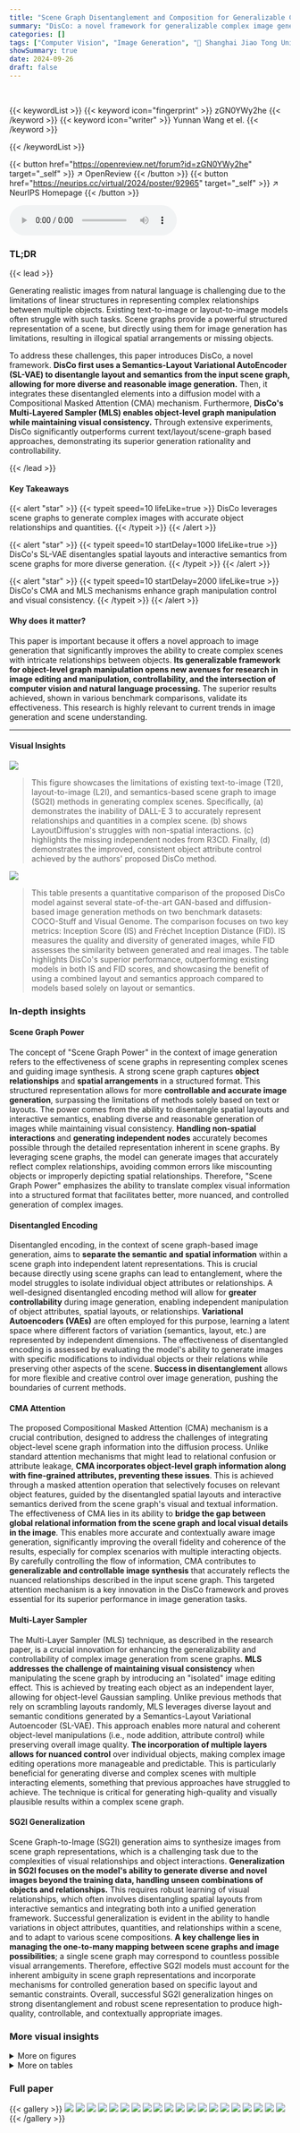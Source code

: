 ```yaml
---
title: "Scene Graph Disentanglement and Composition for Generalizable Complex Image Generation"
summary: "DisCo: a novel framework for generalizable complex image generation using scene graph disentanglement and composition, achieving superior performance over existing methods."
categories: []
tags: ["Computer Vision", "Image Generation", "🏢 Shanghai Jiao Tong University",]
showSummary: true
date: 2024-09-26
draft: false
---
```


<br>

{{< keywordList >}}
{{< keyword icon="fingerprint" >}} zGN0YWy2he {{< /keyword >}}
{{< keyword icon="writer" >}} Yunnan Wang et el. {{< /keyword >}}
 
{{< /keywordList >}}

{{< button href="https://openreview.net/forum?id=zGN0YWy2he" target="_self" >}}
↗ OpenReview
{{< /button >}}
{{< button href="https://neurips.cc/virtual/2024/poster/92965" target="_self" >}}
↗ NeurIPS Homepage
{{< /button >}}


<audio controls>
    <source src="https://ai-paper-reviewer.com/zGN0YWy2he/podcast.wav" type="audio/wav">
    Your browser does not support the audio element.
</audio>


### TL;DR


{{< lead >}}

Generating realistic images from natural language is challenging due to the limitations of linear structures in representing complex relationships between multiple objects. Existing text-to-image or layout-to-image models often struggle with such tasks.  Scene graphs provide a powerful structured representation of a scene, but directly using them for image generation has limitations, resulting in illogical spatial arrangements or missing objects.

To address these challenges, this paper introduces DisCo, a novel framework. **DisCo first uses a Semantics-Layout Variational AutoEncoder (SL-VAE) to disentangle layout and semantics from the input scene graph, allowing for more diverse and reasonable image generation.**  Then, it integrates these disentangled elements into a diffusion model with a Compositional Masked Attention (CMA) mechanism.  Furthermore, **DisCo's Multi-Layered Sampler (MLS) enables object-level graph manipulation while maintaining visual consistency.** Through extensive experiments, DisCo significantly outperforms current text/layout/scene-graph based approaches, demonstrating its superior generation rationality and controllability.

{{< /lead >}}


#### Key Takeaways

{{< alert "star" >}}
{{< typeit speed=10 lifeLike=true >}} DisCo leverages scene graphs to generate complex images with accurate object relationships and quantities. {{< /typeit >}}
{{< /alert >}}

{{< alert "star" >}}
{{< typeit speed=10 startDelay=1000 lifeLike=true >}} DisCo's SL-VAE disentangles spatial layouts and interactive semantics from scene graphs for more diverse generation. {{< /typeit >}}
{{< /alert >}}

{{< alert "star" >}}
{{< typeit speed=10 startDelay=2000 lifeLike=true >}} DisCo's CMA and MLS mechanisms enhance graph manipulation control and visual consistency. {{< /typeit >}}
{{< /alert >}}

#### Why does it matter?
This paper is important because it offers a novel approach to image generation that significantly improves the ability to create complex scenes with intricate relationships between objects.  **Its generalizable framework for object-level graph manipulation opens new avenues for research in image editing and manipulation, controllability, and the intersection of computer vision and natural language processing.**  The superior results achieved, shown in various benchmark comparisons, validate its effectiveness. This research is highly relevant to current trends in image generation and scene understanding.

------
#### Visual Insights



![](https://ai-paper-reviewer.com/zGN0YWy2he/figures_1_1.jpg)

> This figure showcases the limitations of existing text-to-image (T2I), layout-to-image (L2I), and semantics-based scene graph to image (SG2I) methods in generating complex scenes.  Specifically, (a) demonstrates the inability of DALL-E 3 to accurately represent relationships and quantities in a complex scene. (b) shows LayoutDiffusion's struggles with non-spatial interactions. (c) highlights the missing independent nodes from R3CD.  Finally, (d) demonstrates the improved, consistent object attribute control achieved by the authors' proposed DisCo method.





![](https://ai-paper-reviewer.com/zGN0YWy2he/tables_5_1.jpg)

> This table presents a quantitative comparison of the proposed DisCo model against several state-of-the-art GAN-based and diffusion-based image generation methods on two benchmark datasets: COCO-Stuff and Visual Genome.  The comparison focuses on two key metrics: Inception Score (IS) and Fréchet Inception Distance (FID).  IS measures the quality and diversity of generated images, while FID assesses the similarity between generated and real images.  The table highlights DisCo's superior performance, outperforming existing models in both IS and FID scores, and showcasing the benefit of using a combined layout and semantics approach compared to models based solely on layout or semantics.





### In-depth insights


#### Scene Graph Power
The concept of "Scene Graph Power" in the context of image generation refers to the effectiveness of scene graphs in representing complex scenes and guiding image synthesis.  A strong scene graph captures **object relationships** and **spatial arrangements** in a structured format. This structured representation allows for more **controllable and accurate image generation**, surpassing the limitations of methods solely based on text or layouts. The power comes from the ability to disentangle spatial layouts and interactive semantics, enabling diverse and reasonable generation of images while maintaining visual consistency.  **Handling non-spatial interactions** and **generating independent nodes** accurately becomes possible through the detailed representation inherent in scene graphs. By leveraging scene graphs, the model can generate images that accurately reflect complex relationships, avoiding common errors like miscounting objects or improperly depicting spatial relationships. Therefore, "Scene Graph Power" emphasizes the ability to translate complex visual information into a structured format that facilitates better, more nuanced, and controlled generation of complex images.

#### Disentangled Encoding
Disentangled encoding, in the context of scene graph-based image generation, aims to **separate the semantic and spatial information** within a scene graph into independent latent representations.  This is crucial because directly using scene graphs can lead to entanglement, where the model struggles to isolate individual object attributes or relationships.  A well-designed disentangled encoding method will allow for **greater controllability** during image generation, enabling independent manipulation of object attributes, spatial layouts, or relationships. **Variational Autoencoders (VAEs)** are often employed for this purpose, learning a latent space where different factors of variation (semantics, layout, etc.) are represented by independent dimensions. The effectiveness of disentangled encoding is assessed by evaluating the model's ability to generate images with specific modifications to individual objects or their relations while preserving other aspects of the scene.  **Success in disentanglement** allows for more flexible and creative control over image generation, pushing the boundaries of current methods.

#### CMA Attention
The proposed Compositional Masked Attention (CMA) mechanism is a crucial contribution, designed to address the challenges of integrating object-level scene graph information into the diffusion process.  Unlike standard attention mechanisms that might lead to relational confusion or attribute leakage, **CMA incorporates object-level graph information along with fine-grained attributes, preventing these issues**. This is achieved through a masked attention operation that selectively focuses on relevant object features, guided by the disentangled spatial layouts and interactive semantics derived from the scene graph's visual and textual information.  The effectiveness of CMA lies in its ability to **bridge the gap between global relational information from the scene graph and local visual details in the image**. This enables more accurate and contextually aware image generation, significantly improving the overall fidelity and coherence of the results, especially for complex scenarios with multiple interacting objects. By carefully controlling the flow of information, CMA contributes to **generalizable and controllable image synthesis** that accurately reflects the nuanced relationships described in the input scene graph.  This targeted attention mechanism is a key innovation in the DisCo framework and proves essential for its superior performance in image generation tasks.

#### Multi-Layer Sampler
The Multi-Layer Sampler (MLS) technique, as described in the research paper, is a crucial innovation for enhancing the generalizability and controllability of complex image generation from scene graphs.  **MLS addresses the challenge of maintaining visual consistency** when manipulating the scene graph by introducing an "isolated" image editing effect. This is achieved by treating each object as an independent layer, allowing for object-level Gaussian sampling.  Unlike previous methods that rely on scrambling layouts randomly, MLS leverages diverse layout and semantic conditions generated by a Semantics-Layout Variational Autoencoder (SL-VAE). This approach enables more natural and coherent object-level manipulations (i.e., node addition, attribute control) while preserving overall image quality.  **The incorporation of multiple layers allows for nuanced control** over individual objects, making complex image editing operations more manageable and predictable.  This is particularly beneficial for generating diverse and complex scenes with multiple interacting elements, something that previous approaches have struggled to achieve. The technique is critical for generating high-quality and visually plausible results within a complex scene graph.

#### SG2I Generalization
Scene Graph-to-Image (SG2I) generation aims to synthesize images from scene graph representations, which is a challenging task due to the complexities of visual relationships and object interactions.  **Generalization in SG2I focuses on the model's ability to generate diverse and novel images beyond the training data, handling unseen combinations of objects and relationships.** This requires robust learning of visual relationships, which often involves disentangling spatial layouts from interactive semantics and integrating both into a unified generation framework.  Successful generalization is evident in the ability to handle variations in object attributes, quantities, and relationships within a scene, and to adapt to various scene compositions. **A key challenge lies in managing the one-to-many mapping between scene graphs and image possibilities**; a single scene graph may correspond to countless possible visual arrangements.  Therefore, effective SG2I models must account for the inherent ambiguity in scene graph representations and incorporate mechanisms for controlled generation based on specific layout and semantic constraints.  Overall, successful SG2I generalization hinges on strong disentanglement and robust scene representation to produce high-quality, controllable, and contextually appropriate images.


### More visual insights

<details>
<summary>More on figures
</summary>


![](https://ai-paper-reviewer.com/zGN0YWy2he/figures_1_2.jpg)

> This figure compares three different scene graph to image generation (SG2I) approaches.  (a) shows a layout-based approach where a layout predictor first generates the spatial arrangement of objects before image generation. (b) illustrates a semantic-based method that directly encodes graph relationships into node embeddings for generation. Finally, (c) presents the authors' proposed method (DisCo), which uses a variational autoencoder to disentangle spatial layout and interactive semantics from the scene graph before feeding them into a diffusion model for image generation.


![](https://ai-paper-reviewer.com/zGN0YWy2he/figures_2_1.jpg)

> This figure illustrates the framework of DisCo, which consists of four main parts: Graph Encoding for Semantics-Layout VAE, Graph Decoding for Semantics-Layout VAE, Visual Diffusion Process with Semantic and Layout Condition, and Details of CMA Mechanism.  The Graph Union Encoder jointly models spatial and non-spatial interactions in scene graphs. The Semantic and Layout Decoders generate spatial layouts and interactive semantics. A diffusion model with CMA incorporates object-level conditions to generate images from the scene graph.  The detailed structure of the CMA layer is also shown.


![](https://ai-paper-reviewer.com/zGN0YWy2he/figures_4_1.jpg)

> This figure shows a toy example to illustrate the compositional masked attention mechanism. The figure consists of two parts: (a) shows the compositional masked attention mechanism that connects visual tokens and object embeddings based on bounding boxes, and (b) shows the corresponding attention mask that indicates the attention weights between visual tokens and object embeddings. 


![](https://ai-paper-reviewer.com/zGN0YWy2he/figures_7_1.jpg)

> This figure showcases failure cases from state-of-the-art Text-to-Image (T2I), Layout-to-Image (L2I), and Semantics-based Scene Graph-to-Image (SG2I) methods.  It highlights common issues like misinterpretations of relationships and quantities (T2I), difficulty handling non-spatial interactions (L2I), and missing objects or attributes (SG2I).  In contrast, the authors' method (DisCo) is shown to achieve greater accuracy and controllability, as evidenced by the example of consistent attribute control in (d).


![](https://ai-paper-reviewer.com/zGN0YWy2he/figures_8_1.jpg)

> This figure demonstrates the model's ability to perform object-level manipulation, specifically node addition and attribute control.  The image shows a scene of a room. (a) is the unmodified scene. (b) shows the addition of a chair (node addition). (c) and (d) show changes in the wall color (attribute control). The dashed boxes highlight the changes made via graph manipulation.


![](https://ai-paper-reviewer.com/zGN0YWy2he/figures_9_1.jpg)

> This figure demonstrates the model's ability to perform object-level manipulation.  The image shows how the model can add new objects (node addition) or change attributes of existing objects (attribute control) while maintaining consistency in the scene. The four images showcase the effects of using an unmodified scene graph versus scene graphs modified to include a new chair, blue wall, and red wall, respectively.


![](https://ai-paper-reviewer.com/zGN0YWy2he/figures_16_1.jpg)

> This figure visualizes the results of applying graph manipulation (node addition and attribute control) to the scene graph.  It demonstrates the model's ability to generate images consistent with the manipulated graph, showing added objects and changed attributes while maintaining scene coherence.  Multiple examples are given for various scene types (ocean, room, house).


![](https://ai-paper-reviewer.com/zGN0YWy2he/figures_17_1.jpg)

> This figure showcases the failure cases of existing state-of-the-art methods in generating complex images from text, layout, or scene graph.  (a) shows DALL-E 3 struggling with relationships and object counts from a complex text prompt.  (b) shows LayoutDiffusion's limitations in handling non-spatial relationships (e.g., 'playing'). (c) demonstrates the issues of R3CD with independent node generation in scene graphs. Finally, (d) highlights the improved results of the proposed DisCo method, demonstrating its ability to maintain visual consistency while manipulating the scene graph (adding and changing attributes).


![](https://ai-paper-reviewer.com/zGN0YWy2he/figures_18_1.jpg)

> This figure compares the image generation results of four different methods: GLIGEN, LayoutDiffusion, MIGC, and the authors' proposed method (Ours).  Each row shows a different text prompt used to generate the images.  The figure highlights the differences in the generated images' adherence to the specified spatial relationships and object attributes, demonstrating the strengths and weaknesses of each method.


![](https://ai-paper-reviewer.com/zGN0YWy2he/figures_19_1.jpg)

> This figure presents a qualitative comparison of the proposed DisCo model against other state-of-the-art Scene-Graph-to-Image (SG2I) methods, including SGDiff, R3CD, SG2Im, and SceneGenie.  For each method, three example scenes are shown, along with their corresponding scene graphs. The scene graphs represent the objects and relationships in each scene.  The generated images demonstrate the ability of each model to produce images consistent with the scene graph. The differences highlight the advantages of DisCo, particularly its ability to handle complex relationships and object interactions. The superior visual quality and coherence achieved by DisCo compared to the other methods are easily discernible.  Notice how DisCo better handles objects that might otherwise be missed or misplaced in other methods.


</details>




<details>
<summary>More on tables
</summary>


![](https://ai-paper-reviewer.com/zGN0YWy2he/tables_6_1.jpg)
> This table presents a comparison of the proposed DisCo model against several state-of-the-art text-to-image methods on the T2I-CompBench benchmark.  The benchmark evaluates the models' ability to generate images based on compositional prompts.  The table shows the performance of each method across four metrics: UniDet, CLIP, B-VQA, and 3-in-1, which assess the generation of spatial/non-spatial relationships, attributes, and complex scenes.

![](https://ai-paper-reviewer.com/zGN0YWy2he/tables_6_2.jpg)
> This table presents the results of a user study conducted to evaluate the alignment between image prompts and generated images.  Fifty participants scored the alignment of prompts and images from different methods on a scale of 1-5. The average scores are presented here, indicating DisCo's superior performance in generating images that align well with the given prompts.

![](https://ai-paper-reviewer.com/zGN0YWy2he/tables_7_1.jpg)
> This table presents the results of ablation studies conducted to analyze the impact of different components on the overall performance and attention mechanism. Table 4 shows the ablation results for the overall architecture of the model, specifically focusing on the role of the layout decoder (D_l), semantic decoder (D_s), and their combination in the SL-VAE. It also includes a comparison using SL-VAE without the semantic decoder (D_s). The metrics used for evaluation are G2I-ACC and I2G-ACC. Table 5 presents ablation results for different attention mechanisms, including vanilla attention, CMA without the mask (M), CMA with a union Multilayer Perceptron (MLP), and CMA with separate MLPs. The evaluation metrics used here are IS and FID.

![](https://ai-paper-reviewer.com/zGN0YWy2he/tables_7_2.jpg)
> This table presents the ablation study for different attention mechanisms used in the proposed model. It compares the performance of using the vanilla attention mechanism from a standard text-to-image diffusion model against the proposed Compositional Masked Attention (CMA) mechanism with and without different variations of the masking and Multi-Layer Perceptron (MLP) structures. The results are evaluated using the Inception Score (IS) and Fréchet Inception Distance (FID) metrics. The table shows that the CMA with separate MLPs significantly improves the performance compared to the other methods.

![](https://ai-paper-reviewer.com/zGN0YWy2he/tables_8_1.jpg)
> This ablation study compares the performance of three different methods for generating images using scene graphs: a baseline method, a method using Layered Scene Diffusion (LSD), and the proposed Multi-Layered Sampler (MLS) method.  The table shows the Inception Score (IS), Fréchet Inception Distance (FID), and Attribute Classification Accuracy (ACCattr) for each method. The results demonstrate the improved performance of the proposed MLS method compared to the baseline and LSD methods, particularly in terms of attribute control.

![](https://ai-paper-reviewer.com/zGN0YWy2he/tables_14_1.jpg)
> This table presents the ablation study on the impact of different components in the graph construction process.  It shows the Inception Score (IS) and Fréchet Inception Distance (FID) metrics when excluding CLIP embeddings, bounding box embeddings, and learnable embeddings from the graph. The results indicate that all components contribute to performance gains.

![](https://ai-paper-reviewer.com/zGN0YWy2he/tables_15_1.jpg)
> This table compares the performance of various image generation methods on two benchmark datasets (COCO-Stuff and Visual Genome).  The methods are categorized by their underlying architecture (GAN-based or Diffusion-based) and the type of input condition (layout or semantics). The DisCo method, proposed by the authors, uses both layout and semantic information.  Performance is evaluated using Inception Score (IS) and Fréchet Inception Distance (FID), with higher IS and lower FID indicating better image quality and diversity.

</details>




### Full paper

{{< gallery >}}
<img src="https://ai-paper-reviewer.com/zGN0YWy2he/1.png" class="grid-w50 md:grid-w33 xl:grid-w25" />
<img src="https://ai-paper-reviewer.com/zGN0YWy2he/2.png" class="grid-w50 md:grid-w33 xl:grid-w25" />
<img src="https://ai-paper-reviewer.com/zGN0YWy2he/3.png" class="grid-w50 md:grid-w33 xl:grid-w25" />
<img src="https://ai-paper-reviewer.com/zGN0YWy2he/4.png" class="grid-w50 md:grid-w33 xl:grid-w25" />
<img src="https://ai-paper-reviewer.com/zGN0YWy2he/5.png" class="grid-w50 md:grid-w33 xl:grid-w25" />
<img src="https://ai-paper-reviewer.com/zGN0YWy2he/6.png" class="grid-w50 md:grid-w33 xl:grid-w25" />
<img src="https://ai-paper-reviewer.com/zGN0YWy2he/7.png" class="grid-w50 md:grid-w33 xl:grid-w25" />
<img src="https://ai-paper-reviewer.com/zGN0YWy2he/8.png" class="grid-w50 md:grid-w33 xl:grid-w25" />
<img src="https://ai-paper-reviewer.com/zGN0YWy2he/9.png" class="grid-w50 md:grid-w33 xl:grid-w25" />
<img src="https://ai-paper-reviewer.com/zGN0YWy2he/10.png" class="grid-w50 md:grid-w33 xl:grid-w25" />
<img src="https://ai-paper-reviewer.com/zGN0YWy2he/11.png" class="grid-w50 md:grid-w33 xl:grid-w25" />
<img src="https://ai-paper-reviewer.com/zGN0YWy2he/12.png" class="grid-w50 md:grid-w33 xl:grid-w25" />
<img src="https://ai-paper-reviewer.com/zGN0YWy2he/13.png" class="grid-w50 md:grid-w33 xl:grid-w25" />
<img src="https://ai-paper-reviewer.com/zGN0YWy2he/14.png" class="grid-w50 md:grid-w33 xl:grid-w25" />
<img src="https://ai-paper-reviewer.com/zGN0YWy2he/15.png" class="grid-w50 md:grid-w33 xl:grid-w25" />
<img src="https://ai-paper-reviewer.com/zGN0YWy2he/16.png" class="grid-w50 md:grid-w33 xl:grid-w25" />
<img src="https://ai-paper-reviewer.com/zGN0YWy2he/17.png" class="grid-w50 md:grid-w33 xl:grid-w25" />
<img src="https://ai-paper-reviewer.com/zGN0YWy2he/18.png" class="grid-w50 md:grid-w33 xl:grid-w25" />
<img src="https://ai-paper-reviewer.com/zGN0YWy2he/19.png" class="grid-w50 md:grid-w33 xl:grid-w25" />
<img src="https://ai-paper-reviewer.com/zGN0YWy2he/20.png" class="grid-w50 md:grid-w33 xl:grid-w25" />
{{< /gallery >}}
